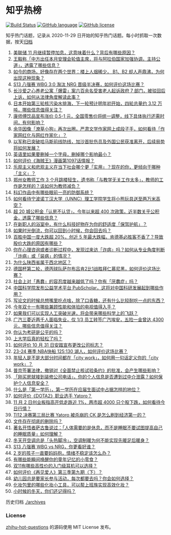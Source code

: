 # 知乎热榜
[![Build Status](https://github.com/ToWeLong/zhihu-hot-questions/workflows/CI/badge.svg)](https://github.com/ToWeLong/zhihu-hot-questions/actions)
[![GitHub language](https://img.shields.io/badge/language-golang-orange.svg)](https://golang.org/)
[![GitHub license](https://img.shields.io/github/license/ToWeLong/zhihu-hot-questions)](https://github.com/ToWeLong/zhihu-hot-questions/blob/main/LICENSE)

知乎热门话题，记录从 2020-11-29 日开始的知乎热门话题。每小时抓取一次数据，按天[归档](./archives)

<!-- BEGIN -->

1. [美联储 11 月继续暂停加息，这意味着什么？背后有哪些原因？](https://www.zhihu.com/question/628764854)
1. [王毅称「中方出任本月安理会轮值主席，将与阿拉伯国家加强协调，主持公道」，透露了哪些信息？](https://www.zhihu.com/question/628771107)
1. [如今的商场，好像存在两个世界：楼上人烟稀少， B1、B2 却人声鼎沸，为何出现这种现象？](https://www.zhihu.com/question/628796562)
1. [S13 八强赛 WBG 3:0 淘汰 NRG 晋级半决赛，如何评价这场比赛？](https://www.zhihu.com/question/628803580)
1. [长沙爱之心养老公寓「爆雷」案六百余名受害老人起诉政府 7 部门，被驳回后上诉，如何从法律角度解读此事？](https://www.zhihu.com/question/628384189)
1. [日本开始第三轮核污染水排海，下一轮预计明年初开始，四轮总量约 3.12 万吨，哪些信息值得关注？](https://www.zhihu.com/question/628786990)
1. [康师傅饮品宣布涨价 0.5-1 元，全国零售价将统一调整，线下具体执行还需时间，有何影响？](https://www.zhihu.com/question/628808626)
1. [余华因像「潦草小狗」再次出圈，严肃文学作家网上成段子手，如何看待「作家网红化与网红作家化」？](https://www.zhihu.com/question/628648393)
1. [以军称已突破哈马斯前线防线，加沙首批伤员及外国公民获准离开，后续局势将如何发展？](https://www.zhihu.com/question/628810371)
1. [英语里如果要删掉一个字母，删掉哪个影响最小？](https://www.zhihu.com/question/625593581)
1. [如何评价《海贼王》漫画第1097话情报？](https://www.zhihu.com/question/628673740)
1. [乐观主义和悲观主义在当下社会哪个更「实用」？现在的你，更倾向于哪种「主义」？](https://www.zhihu.com/question/618238887)
1. [郑州女教师工作 3 个月跳楼轻生，遗书称「与教学无关工作太多」，教师的工作是怎样的？该如何为教师减负？](https://www.zhihu.com/question/628672685)
1. [科幻作品中有哪些眼前一亮的防御系统？](https://www.zhihu.com/question/628506904)
1. [如何看待宁波诺丁汉大学（UNNC）理工学院学生将小熊玩具送至两万米高空？](https://www.zhihu.com/question/628650162)
1. [超 20 城公积金「认房不认贷」，今年以来超 400 次政策，近半数关乎公积金，透露了哪些信息？](https://www.zhihu.com/question/628787050)
1. [在新职人的浴室中，有什么科技好物在为你的舒适度「保驾护航」？](https://www.zhihu.com/question/627433464)
1. [如果时光倒流，你可以回到小时候，你会回去吗？](https://www.zhihu.com/question/621268845)
1. [百胜中国一度大跌超 20%，创近 5 年最大跌幅，肯德基必胜客不香了？导致股价大跌的原因有哪些？](https://www.zhihu.com/question/628778644)
1. [你在心理咨询或者诊断过程中，发现过来访「诈病」吗？如何从专业角度判断「诈病」或「装病」的情况？](https://www.zhihu.com/question/627812619)
1. [为什么陕西省属于西北地区？](https://www.zhihu.com/question/623507831)
1. [德国杯第二轮，德丙球队萨尔布吕肯2比1战胜拜仁慕尼黑，如何评价这场比赛？](https://www.zhihu.com/question/628769133)
1. [社会上对「愚蠢」的容忍度越来越低了吗？你有「厌蠢症」吗？](https://www.zhihu.com/question/628786473)
1. [中国科学院发布公益学术平台 PubScholar，这将对中国科研发展起到哪些作用？](https://www.zhihu.com/question/628709250)
1. [写论文的时候总想嘴里吃点啥，除了口香糖，还有什么比较耐吃一点的东西？](https://www.zhihu.com/question/626931840)
1. [今年双十一有哪些兼顾性能和体验的电视值得入手？](https://www.zhihu.com/question/628537422)
1. [如果我们可以实现人工突破光速，将会带来哪些科学上的飞跃？](https://www.zhihu.com/question/628506900)
1. [广汽三菱近两千人面临失业，仅 1/3 员工转签广汽埃安，五险一金曾达 4300 元，哪些信息值得关注？](https://www.zhihu.com/question/628632785)
1. [你认为考研是公平的吗？](https://www.zhihu.com/question/628374199)
1. [上大学后真的轻松了吗？](https://www.zhihu.com/question/628661995)
1. [如何评价 10 月 31 日安踏宣布更改公司标志？](https://www.zhihu.com/question/628636878)
1. [23-24 赛季 NBA快船 125:130 湖人，如何评价这场比赛？](https://www.zhihu.com/question/628773974)
1. [年轻人是不是大部分时间都在「city work」，如何用一句话定义你的「city work」？](https://www.zhihu.com/question/628795158)
1. [普京签署法律，撤销对《全面禁止核试验条约》的批准，会产生哪些影响？](https://www.zhihu.com/question/628814354)
1. [「刚买房就接到装修公司电话」，你的个人信息是否遭到过中介泄露？如何保护个人信息安全？](https://www.zhihu.com/question/628343555)
1. [什么是「第一学历」，第一学历在应届生面试中占据怎样的地位？](https://www.zhihu.com/question/628578755)
1. [如何评价《DOTA2》职业选手 Yatoro？](https://www.zhihu.com/question/628511189)
1. [11 月 2 日创业板指高开低走跌近 1%，两市超 4000 只个股下跌，如何看待今日行情？](https://www.zhihu.com/question/628775897)
1. [TI12 决赛第三局比赛 Yatoro 被杀崩的 CK 是怎么刷到经济第一的？](https://www.zhihu.com/question/628340527)
1. [文件存在彻底的删除吗？](https://www.zhihu.com/question/619662369)
1. [著名开悟者萨古鲁说过：「人体需要的是休息，而不是睡眠不要试图提高自己的睡眠质量」如何理解？](https://www.zhihu.com/question/621461019)
1. [冬天开空调总是「头热脚冷」，空调制暖为何不能实现先暖足后暖身？](https://www.zhihu.com/question/628663678)
1. [S13 八强赛 WBG vs NRG，你更看好谁？](https://www.zhihu.com/question/628297977)
1. [2 岁的孩子一直要妈妈抱，情绪不稳定该怎么办？](https://www.zhihu.com/question/625564558)
1. [有哪些能瞬间唤醒你的童年记忆的小零食？](https://www.zhihu.com/question/623279518)
1. [双11有哪些高性价的入门级耳机可以选择？](https://www.zhihu.com/question/627773550)
1. [如何评价《再见爱人》第三季第九期（下）？](https://www.zhihu.com/question/628643336)
1. [幼儿园总是要家长参与活动，每次都要去吗？你会如何选择？](https://www.zhihu.com/question/626601627)
1. [化妆包里的哪些化妆小工具，可以帮上班族实现高效化妆？](https://www.zhihu.com/question/628052667)
1. [小时候的冬天，你们还记得吗？](https://www.zhihu.com/question/628328713)

<!-- END -->

历史归档 [./archives](./archives)


### License
[zhihu-hot-questions](https://github.com/towelong/zhihu-hot-questions) 的源码使用 MIT License 发布。